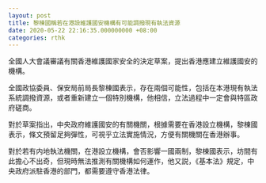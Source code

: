 ```yaml
---
layout: post
title: 黎棟國稱若在港設維護國安機構有可能調撥現有執法資源
date: 2020-05-22 22:16:35.000000000 +08:00
categories: rthk
---
```


全國人大會議審議有關香港維護國家安全的決定草案，提出香港應建立維護國安的機構。

全國政協委員、保安局前局長黎棟國表示，存在兩個可能性，包括在本港現有執法系統調撥資源，或者重新建立一個特別機構，他相信，立法過程中一定會與特區政府磋商。

對於草案指出，中央政府維護國安的有關機關，根據需要在香港設立機構，黎棟國表示，條文預留足夠彈性，可視乎立法實施情況，方便有關機關在香港辦事。

對於若有内地執法機關，在港設立機構，會否影響一國兩制，黎棟國表示，坊間有此擔心不出奇，但現時無法推測有關機構如何運作，他又説，《基本法》規定，中央政府派駐香港的部門，都需要遵守香港法律。
